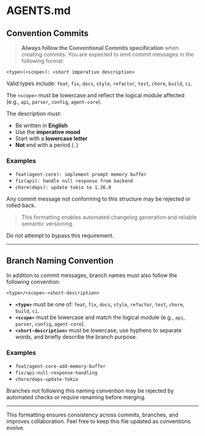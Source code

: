 # AGENTS.md

## Convention Commits

> **Always follow the Conventional Commits specification** when creating commits. You are expected to emit commit messages in the following format:

```
<type>(<scope>): <short imperative description>
```

Valid types include:
`feat`, `fix`, `docs`, `style`, `refactor`, `test`, `chore`, `build`, `ci`.

The `<scope>` must be lowercase and reflect the logical module affected (e.g., `api`, `parser`, `config`, `agent-core`).

The description must:

* Be written in **English**
* Use the **imperative mood**
* Start with a **lowercase letter**
* **Not** end with a period (`.`)

### Examples

* `feat(agent-core): implement prompt memory buffer`
* `fix(api): handle null response from backend`
* `chore(deps): update tokio to 1.36.0`

Any commit message not conforming to this structure may be rejected or rolled back.

> This formatting enables automated changelog generation and reliable semantic versioning.

Do not attempt to bypass this requirement.

---

## Branch Naming Convention

In addition to commit messages, branch names must also follow the following convention:

```
<type>/<scope>-<short-description>
```

* **`<type>`** must be one of: `feat`, `fix`, `docs`, `style`, `refactor`, `test`, `chore`, `build`, `ci`.
* **`<scope>`** must be lowercase and match the logical module (e.g., `api`, `parser`, `config`, `agent-core`).
* **`<short-description>`** must be lowercase, use hyphens to separate words, and briefly describe the branch purpose.

### Examples

* `feat/agent-core-add-memory-buffer`
* `fix/api-null-response-handling`
* `chore/deps-update-tokio`

Branches not following this naming convention may be rejected by automated checks or require renaming before merging.

---

This formatting ensures consistency across commits, branches, and improves collaboration. Feel free to keep this file updated as conventions evolve.

